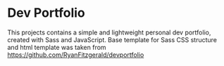 # Dev Portfolio

This projects contains a simple and lightweight personal dev portfolio, created with Sass and JavaScript.
Base template for Sass CSS structure and html template was taken from https://github.com/RyanFitzgerald/devportfolio